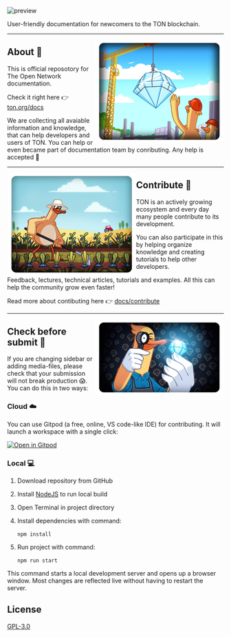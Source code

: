 
![preview](https://user-images.githubusercontent.com/5148967/187221315-fb8aa098-d573-4042-992e-b91170521334.jpg)

User-friendly documentation for newcomers to the TON blockchain.

---

<img align="right" width="300px" src="static\img\readme\about.png">

## About 🐥

This is official reposotory for The Open Network documentation.

Check it right here 👉 [ton.org/docs](https://ton.org/docs)

We are collecting all avaiable information and knowledge, that can help developers and users of TON.
You can help or even became part of documentation team by conributing. Any help is accepted 🤗

---

<img align="left" width="300px" src="static\img\readme\contribute.png">

##  Contribute 🌱

TON is an actively growing ecosystem and every day many people contribute to its development. 

You can also participate in this by helping organize knowledge and creating tutorials to help other developers.

Feedback, lectures, technical articles, tutorials and examples. All this can help the community grow even faster!

Read more about contibuting here 👉 [docs/contribute](https://ton.org/docs/contribute)

---

<img align="right" width="300px" src="static\img\readme\check.png">

## Check before submit 🔎


If you are changing sidebar or adding media-files, please check that your submission will not break production 😱. You can do this in two ways:

### Cloud ☁️

You can use Gitpod (a free, online, VS code-like IDE) for contributing. It will launch a workspace with a single click:

[![Open in Gitpod](https://gitpod.io/button/open-in-gitpod.svg)](https://gitpod.io/#https://github.com/ton-community/ton-docs)

### Local 💻

1. Download repository from GitHub
2. Install [NodeJS](https://nodejs.org/en/download/) to run local build
3. Open Terminal in project directory
4. Install dependencies with command:

    ```
    npm install
    ```
5. Run project with command:

    ```
    npm run start
    ```

This command starts a local development server and opens up a browser window. Most changes are reflected live without having to restart the server.

## License

[GPL-3.0](https://choosealicense.com/licenses/gpl-3.0/)
